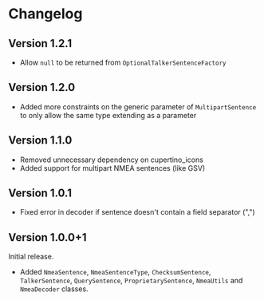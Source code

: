Changelog
=========

Version 1.2.1
-------------

* Allow `null` to be returned from `OptionalTalkerSentenceFactory`

Version 1.2.0
-------------

* Added more constraints on the generic parameter of `MultipartSentence` to only allow the same type
  extending as a parameter

Version 1.1.0
-------------

* Removed unnecessary dependency on cupertino_icons
* Added support for multipart NMEA sentences (like GSV)

Version 1.0.1
-------------

* Fixed error in decoder if sentence doesn't contain a field separator (",")

Version 1.0.0+1
-------------

Initial release.

* Added `NmeaSentence`, `NmeaSentenceType`, `ChecksumSentence`, `TalkerSentence`, `QuerySentence`,
  `ProprietarySentence`, `NmeaUtils` and `NmeaDecoder` classes.
